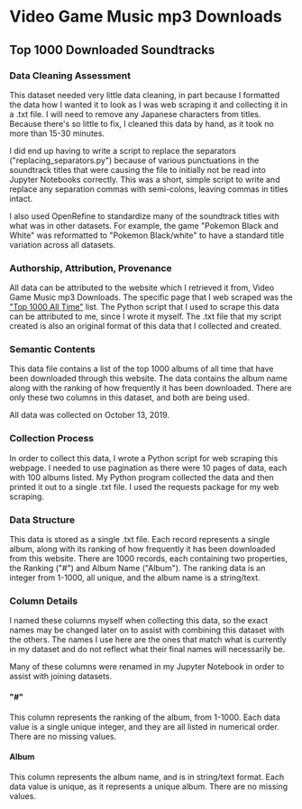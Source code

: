 # Video Game Music mp3 Downloads

##  Top 1000 Downloaded Soundtracks


### Data Cleaning Assessment
This dataset needed very little data cleaning, in part because I formatted the data how I wanted it 
to look as I was web scraping it and collecting it in a .txt file. I will need to remove any Japanese 
characters from titles. Because there's so little to fix, I cleaned this data by hand, as it took no 
more than 15-30 minutes. 

I did end up having to write a script to replace the separators ("replacing_separators.py") because 
of various punctuations in the soundtrack titles that were causing the file to initially not be read 
into Jupyter Notebooks correctly. This was a short, simple script to write and replace any separation 
commas with semi-colons, leaving commas in titles intact. 

I also used OpenRefine to standardize many of the soundtrack titles with what was in other datasets. 
For example, the game "Pokemon Black and White" was reformatted to "Pokemon Black/white" to have a 
standard title variation across all datasets. 


### Authorship, Attribution, Provenance
All data can be attributed to the website which I retrieved it from, Video Game Music mp3 Downloads. 
The specific page that I web scraped was the 
["Top 1000 All Time"](https://downloads.khinsider.com/all-time-top-100) list. The Python script that 
I used to scrape this data can be attributed to me, since I wrote it myself. The .txt file that my 
script created is also an original format of this data that I collected and created. 


### Semantic Contents
This data file contains a list of the top 1000 albums of all time that have been downloaded through 
this website. The data contains the album name along with the ranking of how frequently it has been 
downloaded. There are only these two columns in this dataset, and both are being used. 

All data was collected on October 13, 2019. 


### Collection Process
In order to collect this data, I wrote a Python script for web scraping this webpage. I needed to use 
pagination as there were 10 pages of data, each with 100 albums listed. My Python program collected 
the data and then printed it out to a single .txt file. I used the requests package for my web scraping. 


### Data Structure
This data is stored as a single .txt file. Each record represents a single album, along with its ranking 
of how frequently it has been downloaded from this website. There are 1000 records, each containing 
two properties, the Ranking ("#") and Album Name ("Album"). The ranking data is an integer from 
1-1000, all unique, and the album name is a string/text. 


### Column Details
I named these columns myself when collecting this data, so the exact names may be changed later on 
to assist with combining this dataset with the others. The names I use here are the ones that match 
what is currently in my dataset and do not reflect what their final names will necessarily be.

Many of these columns were renamed in my Jupyter Notebook in order to assist with joining datasets.  

#### "#"
This column represents the ranking of the album, from 1-1000. Each data value is a single unique 
integer, and they are all listed in numerical order. There are no missing values. 

#### Album 
This column represents the album name, and is in string/text format. Each data value is unique, as 
it represents a unique album. There are no missing values. 
